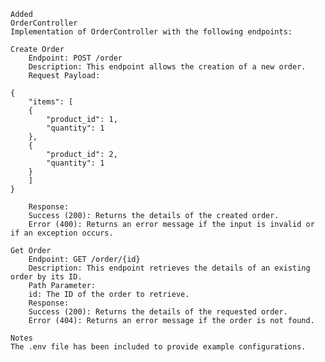     Added
    OrderController
    Implementation of OrderController with the following endpoints:
    
    Create Order
        Endpoint: POST /order
        Description: This endpoint allows the creation of a new order.
        Request Payload:

    {
        "items": [
        {
            "product_id": 1,
            "quantity": 1
        },
        {
            "product_id": 2,
            "quantity": 1
        }
        ]
    }

        Response:
        Success (200): Returns the details of the created order.
        Error (400): Returns an error message if the input is invalid or if an exception occurs.

    Get Order
        Endpoint: GET /order/{id}
        Description: This endpoint retrieves the details of an existing order by its ID.
        Path Parameter:
        id: The ID of the order to retrieve.
        Response:
        Success (200): Returns the details of the requested order.
        Error (404): Returns an error message if the order is not found.

    Notes
    The .env file has been included to provide example configurations.